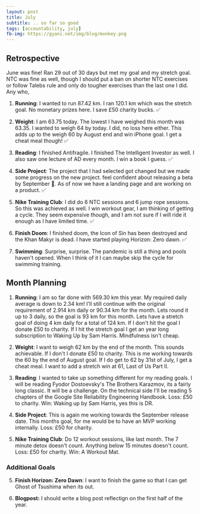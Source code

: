 ```yaml
---
layout: post
title: July
subtitle: .. so far so good
tags: [accountability, july]
fb-img: https://gyani.net/img/blog/monkey.png
---
```


## Retrospective

June was fine! Ran 29 out of 30 days but met my goal and my stretch goal. NTC was fine as well, though I should put a ban on shorter NTC exercises or follow Talebs rule and only do tougher exercises than the last one I did. Any who,


1. **Running**: I wanted to run 87.42 km. I ran 120.1 km which was the stretch goal. No monetary prizes here. I save £50 charity bucks. ✅

2. **Weight**: I am 63.75 today. The lowest I have weighed this month was 63.35. I wanted to weigh 64 by today. I did, no loss here either. This adds up to the weigh 60 by August end and win iPhone goal. I get a cheat meal though! ✅

3. **Reading**: I finished Antifragile. I finished The Intelligent Investor as well. I also saw one lecture of AD every month. I win a book I guess. ✅

4. **Side Project**: The project that I had selected got changed but we made some progress on the new project. feel confident about releasing a beta by September 💪. As of now we have a landing page and are working on a product. ✅

5. **Nike Training Club**: I did do 6 NTC sessions and 6 jump rope sessions. So this was achieved as well. I win workout gear, I am thinking of getting a cycle. They seem expensive though, and I am not sure if I will ride it enough as I have limited time. ✅

7. **Finish Doom**: I finished doom, the Icon of Sin has been destroyed and the Khan Makyr is dead. I have started playing Horizon: Zero dawn. ✅

8. **Swimming**: Surprise, surprise. The pandemic is still a thing and pools haven't opened. When I think of it I can maybe skip the cycle for swimming training.


## Month Planning

1. **Running**: I am so far done with 569.30 km this year. My required daily average is down to 2.34 km! I'll still continue with the original requirement of 2.914 km daily or 90.34 km for the month. Lets round it up to 3 daily, so the goal is 93 km for this month. Lets have a stretch goal of doing 4 km daily for a total of 124 km. If I don't hit the goal I donate £50 to charity. If I hit the stretch goal I get an year long subscription to Waking Up by Sam Harris. Mindfulness isn't cheap.

2. **Weight**: I want to weigh 62 km by the end of the month. This sounds achievable. If I don't I donate £50 to charity. This is me working towards the 60 by the end of August goal. If I do get to 62 by 31st of July, I get a cheat meal. I want to add a stretch win at 61, Last of Us Part II.

3. **Reading**: I wanted to take up something different for my reading goals. I will be reading Fyodor Dostoevsky's The Brothers Karazmov, its a fairly long classic. It will be a challenge. On the technical side I'll be reading 5 chapters of the Google Site Reliability Engineering Handbook. Loss: £50 to charity. Win: Waking up by Sam Harris, yes this is DR. 

4. **Side Project**: This is again me working towards the September release date. This months goal, for me would be to have an MVP working internally. Loss: £50 for charity.

5. **Nike Training Club**: Do 12 workout sessions, like last month. The 7 minute detox doesn't count. Anything below 15 minutes doesn't count. Loss: £50 for charity. Win: A Workout Mat.

### Additional Goals

5. **Finish Horizon: Zero Dawn**: I want to finish the game so that I can get Ghost of Tsushima when its out.

6. **Blogpost:**  I should write a blog post reflectign on the first half of the year.